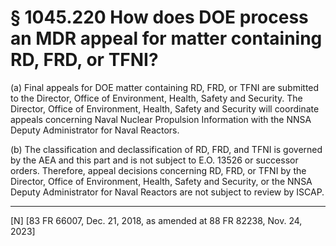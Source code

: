 # § 1045.220   How does DOE process an MDR appeal for matter containing RD, FRD, or TFNI?

(a) Final appeals for DOE matter containing RD, FRD, or TFNI are submitted to the Director, Office of Environment, Health, Safety and Security. The Director, Office of Environment, Health, Safety and Security will coordinate appeals concerning Naval Nuclear Propulsion Information with the NNSA Deputy Administrator for Naval Reactors.


(b) The classification and declassification of RD, FRD, and TFNI is governed by the AEA and this part and is not subject to E.O. 13526 or successor orders. Therefore, appeal decisions concerning RD, FRD, or TFNI by the Director, Office of Environment, Health, Safety and Security, or the NNSA Deputy Administrator for Naval Reactors are not subject to review by ISCAP.



---

[N] [83 FR 66007, Dec. 21, 2018, as amended at 88 FR 82238, Nov. 24, 2023]








